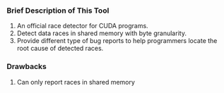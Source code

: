 ### Brief Description of This Tool
1. An official race detector for CUDA programs.
2. Detect data races in shared memory with byte granularity.
3. Provide different type of bug reports to help programmers locate the root cause of detected races.
### Drawbacks
1. Can only report races in shared memory
